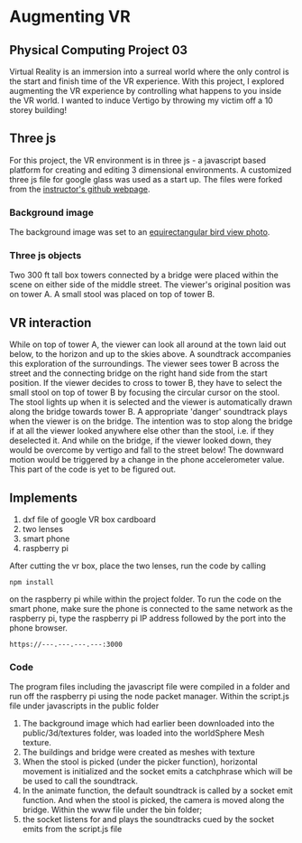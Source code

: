 # Augmenting VR
## Physical Computing Project 03
Virtual Reality is an immersion into a surreal world where the only control is the start and finish time of the VR experience. With this project, I explored augmenting the VR experience by controlling what happens to you inside the VR world. I wanted to induce Vertigo by throwing my victim off a 10 storey building!

## Three js
For this project, the VR environment is in three js - a javascript based platform for creating and editing 3 dimensional environments. A customized three js file for google glass was used as a start up. The files were forked from the [instructor's github webpage](https://github.com/marsman12019/IDeATePhysCompProject03-Cardboard).
### Background image
The background image was set to an [equirectangular bird view photo](http://jasonperrone.com/2016/07/09/cocoa-water-tank-aerial-360/).
### Three js objects
Two 300 ft tall box towers connected by a bridge were placed within the scene on either side of the middle street. The viewer's original position was on tower A. A small stool was placed on top of tower B.

## VR interaction
While on top of tower A, the viewer can look all around at the town laid out below, to the horizon and up to the skies above. A soundtrack accompanies this exploration of the surroundings. The viewer sees tower B across the street and the connecting bridge on the right hand side from the start position. If the viewer decides to cross to tower B, they have to select the small stool on top of tower B by focusing the circular cursor on the stool. The stool lights up when it is selected and the viewer is automatically drawn along the bridge towards tower B. A appropriate 'danger' soundtrack plays when the viewer is on the bridge.
The intention was to stop along the bridge if at all the viewer looked anywhere else other than the stool, i.e. if they deselected it. And while on the bridge, if the viewer looked down, they would be overcome by vertigo and fall to the street below! The downward motion would be triggered by a change in the phone accelerometer value. This part of the code is yet to be figured out. 

## Implements
1. dxf file of google VR box cardboard
2. two lenses
3. smart phone
4. raspberry pi

After cutting the vr box, place the two lenses, run the code by calling

```
npm install
```
on the raspberry pi while within the project folder. To run the code on the smart phone, make sure the phone is connected to the same network as the raspberry pi, type the raspberry pi IP address followed by the port into the phone browser.

```
https://---.---.---.---:3000
```


### Code
The program files including the javascript file were compiled in a folder and run off the raspberry pi using the node packet manager.
Within the script.js file under javascripts in the public folder
1. The background image which had earlier been downloaded into the public/3d/textures folder, was loaded into the worldSphere Mesh texture.
2. The buildings and bridge were created as meshes with texture
3. When the stool is picked (under the picker function), horizontal movement is initialized and the socket emits a catchphrase which will be be used to call the soundtrack.
4. In the animate function, the default soundtrack is called by a socket emit function. And when the stool is picked, the camera is moved along the bridge.
Within the www file under the bin folder;
1. the socket listens for and plays the soundtracks cued by the socket emits from the script.js file
